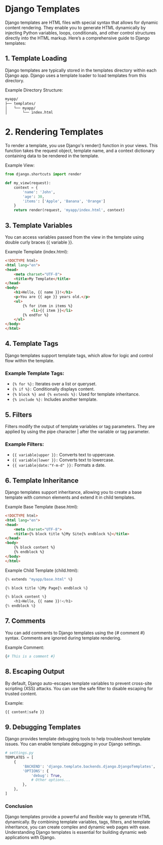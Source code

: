 # Django Templates

Django templates are HTML files with special syntax that allows for dynamic content rendering. They enable you to generate HTML dynamically by injecting Python variables, loops, conditionals, and other control structures directly into the HTML markup. Here’s a comprehensive guide to Django templates:

## 1. Template Loading
Django templates are typically stored in the templates directory within each Django app. Django uses a template loader to load templates from this directory.

Example Directory Structure:

```bash
myapp/
├── templates/
│   └── myapp/
│       └── index.html
```

# 2. Rendering Templates
To render a template, you use Django's render() function in your views. This function takes the request object, template name, and a context dictionary containing data to be rendered in the template.

Example View:

```python
from django.shortcuts import render

def my_view(request):
    context = {
        'name': 'John',
        'age': 30,
        'items': ['Apple', 'Banana', 'Orange']
    }
    return render(request, 'myapp/index.html', context)
```

## 3. Template Variables
You can access variables passed from the view in the template using double curly braces {{ variable }}.

Example Template (index.html):

```html
<!DOCTYPE html>
<html lang="en">
<head>
    <meta charset="UTF-8">
    <title>My Template</title>
</head>
<body>
    <h1>Hello, {{ name }}!</h1>
    <p>You are {{ age }} years old.</p>
    <ul>
        {% for item in items %}
            <li>{{ item }}</li>
        {% endfor %}
    </ul>
</body>
</html>
```

## 4. Template Tags
Django templates support template tags, which allow for logic and control flow within the template.

### Example Template Tags:
- `{% for %}:` Iterates over a list or queryset.
- `{% if %}:` Conditionally displays content.
- `{% block %} and {% extends %}:` Used for template inheritance.
- `{% include %}:` Includes another template.

## 5. Filters
Filters modify the output of template variables or tag parameters. They are applied by using the pipe character | after the variable or tag parameter.

### Example Filters:
- `{{ variable|upper }}:` Converts text to uppercase.
- `{{ variable|lower }}:` Converts text to lowercase.
- `{{ variable|date:"Y-m-d" }}:` Formats a date.

## 6. Template Inheritance
Django templates support inheritance, allowing you to create a base template with common elements and extend it in child templates.

Example Base Template (base.html):

```html
<!DOCTYPE html>
<html lang="en">
<head>
    <meta charset="UTF-8">
    <title>{% block title %}My Site{% endblock %}</title>
</head>
<body>
    {% block content %}
    {% endblock %}
</body>
</html>
```

Example Child Template (child.html):

```python
{% extends "myapp/base.html" %}

{% block title %}My Page{% endblock %}

{% block content %}
    <h1>Hello, {{ name }}!</h1>
{% endblock %}
```

## 7. Comments
You can add comments to Django templates using the {# comment #} syntax. Comments are ignored during template rendering.

Example Comment:

```python
{# This is a comment #}
```

## 8. Escaping Output
By default, Django auto-escapes template variables to prevent cross-site scripting (XSS) attacks. You can use the safe filter to disable escaping for trusted content.

Example:

```python
{{ content|safe }}
```

## 9. Debugging Templates
Django provides template debugging tools to help troubleshoot template issues. You can enable template debugging in your Django settings.

```python
# settings.py
TEMPLATES = [
    {
        'BACKEND': 'django.template.backends.django.DjangoTemplates',
        'OPTIONS': {
            'debug': True,
            # Other options...
        },
    },
]
```

### Conclusion
Django templates provide a powerful and flexible way to generate HTML dynamically. By combining template variables, tags, filters, and template inheritance, you can create complex and dynamic web pages with ease. Understanding Django templates is essential for building dynamic web applications with Django.